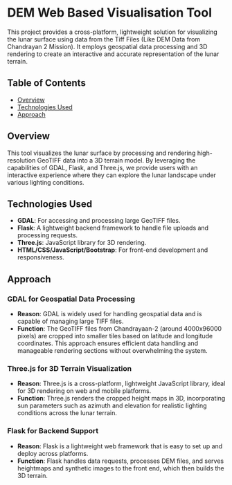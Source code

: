 # DEM Web Based Visualisation Tool

This project provides a cross-platform, lightweight solution for visualizing the lunar surface using data from the Tiff Files (Like DEM Data from Chandrayan 2 Mission). It employs geospatial data processing and 3D rendering to create an interactive and accurate representation of the lunar terrain.

## Table of Contents

- [Overview](#overview)
- [Technologies Used](#technologies-used)
- [Approach](#approach)


## Overview

This tool visualizes the lunar surface by processing and rendering high-resolution GeoTIFF data into a 3D terrain model. By leveraging the capabilities of GDAL, Flask, and Three.js, we provide users with an interactive experience where they can explore the lunar landscape under various lighting conditions.

## Technologies Used

- **GDAL**: For accessing and processing large GeoTIFF files.
- **Flask**: A lightweight backend framework to handle file uploads and processing requests.
- **Three.js**: JavaScript library for 3D rendering.
- **HTML/CSS/JavaScript/Bootstrap**: For front-end development and responsiveness.

## Approach

### GDAL for Geospatial Data Processing
- **Reason**: GDAL is widely used for handling geospatial data and is capable of managing large TIFF files.
- **Function**: The GeoTIFF files from Chandrayaan-2 (around 4000x96000 pixels) are cropped into smaller tiles based on latitude and longitude coordinates. This approach ensures efficient data handling and manageable rendering sections without overwhelming the system.

### Three.js for 3D Terrain Visualization
- **Reason**: Three.js is a cross-platform, lightweight JavaScript library, ideal for 3D rendering on web and mobile platforms.
- **Function**: Three.js renders the cropped height maps in 3D, incorporating sun parameters such as azimuth and elevation for realistic lighting conditions across the lunar terrain.

### Flask for Backend Support
- **Reason**: Flask is a lightweight web framework that is easy to set up and deploy across platforms.
- **Function**: Flask handles data requests, processes DEM files, and serves heightmaps and synthetic images to the front end, which then builds the 3D terrain.


